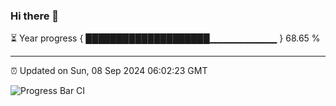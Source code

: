 ### Hi there 👋

⏳ Year progress { ████████████████████▁▁▁▁▁▁▁▁▁▁ } 68.65 %

---

⏰ Updated on Sun, 08 Sep 2024 06:02:23 GMT

![Progress Bar CI](https://github.com/EinsPommes/EinsPommes/blob/main/.github/workflows/main.yml)
